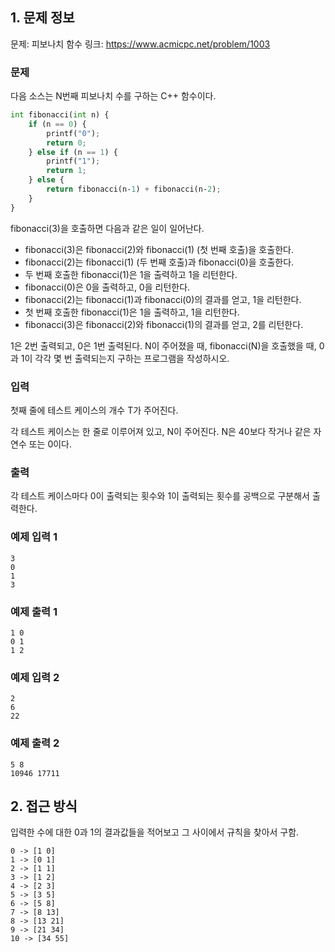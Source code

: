 ## 1. 문제 정보
문제: 피보나치 함수
링크: https://www.acmicpc.net/problem/1003

### 문제
다음 소스는 N번째 피보나치 수를 구하는 C++ 함수이다.

```python
int fibonacci(int n) {
    if (n == 0) {
        printf("0");
        return 0;
    } else if (n == 1) {
        printf("1");
        return 1;
    } else {
        return fibonacci(n‐1) + fibonacci(n‐2);
    }
}
```
fibonacci(3)을 호출하면 다음과 같은 일이 일어난다.

- fibonacci(3)은 fibonacci(2)와 fibonacci(1) (첫 번째 호출)을 호출한다.
- fibonacci(2)는 fibonacci(1) (두 번째 호출)과 fibonacci(0)을 호출한다.
- 두 번째 호출한 fibonacci(1)은 1을 출력하고 1을 리턴한다.
- fibonacci(0)은 0을 출력하고, 0을 리턴한다.
- fibonacci(2)는 fibonacci(1)과 fibonacci(0)의 결과를 얻고, 1을 리턴한다.
- 첫 번째 호출한 fibonacci(1)은 1을 출력하고, 1을 리턴한다.
- fibonacci(3)은 fibonacci(2)와 fibonacci(1)의 결과를 얻고, 2를 리턴한다.

1은 2번 출력되고, 0은 1번 출력된다. N이 주어졌을 때, fibonacci(N)을 호출했을 때, 0과 1이 각각 몇 번 출력되는지 구하는 프로그램을 작성하시오.

### 입력
첫째 줄에 테스트 케이스의 개수 T가 주어진다.

각 테스트 케이스는 한 줄로 이루어져 있고, N이 주어진다. N은 40보다 작거나 같은 자연수 또는 0이다.

### 출력
각 테스트 케이스마다 0이 출력되는 횟수와 1이 출력되는 횟수를 공백으로 구분해서 출력한다.

### 예제 입력 1
```
3
0
1
3
```

### 예제 출력 1
```
1 0
0 1
1 2
```

### 예제 입력 2
```
2
6
22
```

### 예제 출력 2
```
5 8
10946 17711
```

## 2. 접근 방식
입력한 수에 대한 0과 1의 결과값들을 적어보고 그 사이에서 규칙을 찾아서 구함.
```
0 -> [1 0]
1 -> [0 1]
2 -> [1 1]
3 -> [1 2]
4 -> [2 3]
5 -> [3 5]
6 -> [5 8]
7 -> [8 13]
8 -> [13 21]
9 -> [21 34]
10 -> [34 55]
```